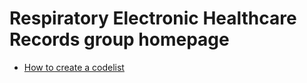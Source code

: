 # Respiratory Electronic Healthcare Records group homepage
- [How to create a codelist](https://github.com/NHLI-Respiratory-Epi/SNOMED-CT-codelists)
